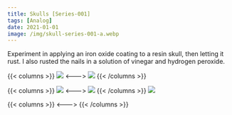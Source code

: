```yaml
---
title: Skulls [Series-001]
tags: [Analog]
date: 2021-01-01
image: /img/skull-series-001-a.webp
---
```


Experiment in applying an iron oxide coating to a resin skull, then letting it rust. I also rusted the nails in a solution of vinegar and hydrogen peroxide.


{{< columns >}}
![](/img/skull-series-001-b.webp)
<--->
![](/img/skull-series-001-c.webp)
{{< /columns >}}

{{< columns >}}
![](/img/skull-series-001-d.webp)
<--->
![](/img/skull-series-001-f.webp)
{{< /columns >}}
![](/img/skull-series-001-e.webp)

{{< columns >}}
<--->
{{< /columns >}}


